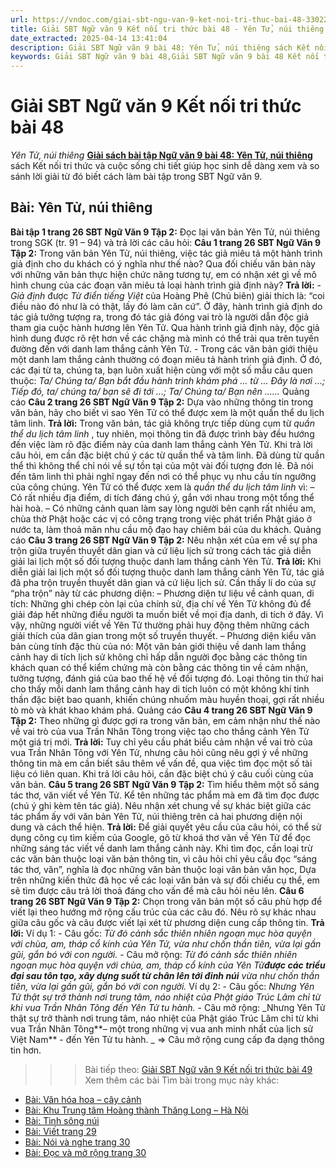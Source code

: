 ```yaml
---
url: https://vndoc.com/giai-sbt-ngu-van-9-ket-noi-tri-thuc-bai-48-330221
title: Giải SBT Ngữ văn 9 Kết nối tri thức bài 48 - Yên Tử, núi thiêng - VnDoc.com
date_extracted: 2025-04-14 13:41:04
description: Giải SBT Ngữ văn 9 bài 48: Yên Tử, núi thiêng sách Kết nối tri thức có đáp án chi tiết cho các bạn cùng tham khảo.
keywords: Giải SBT Ngữ văn 9 bài 48,Giải SBT Ngữ văn 9 bài 48 Kết nối tri thức,Giải sách bài tập Ngữ văn KNTT lớp 9,Ngữ văn lớp 9 Kết nối tri thức,giải bài tập ngữ văn lớp 9,bài Yên Tử núi thiêng,giải SBT ngữ văn 9 KNTT trang 26
---
```


# Giải SBT Ngữ văn 9 Kết nối tri thức bài 48
 _Yên Tử, núi thiêng_
[**Giải sách bài tập Ngữ văn 9 bài 48: Yên Tử, núi thiêng**](<https://vndoc.com/giai-sbt-ngu-van-9-ket-noi-tri-thuc-bai-48-330221>) sách Kết nối tri thức và cuộc sống chi tiết giúp học sinh dễ dàng xem và so sánh lời giải từ đó biết cách làm bài tập trong SBT Ngữ văn 9.
## Bài: Yên Tử, núi thiêng
**Bài tập 1 trang 26 SBT Ngữ Văn 9 Tập 2:** Đọc lại văn bản Yên Tử, núi thiêng trong SGK \(tr. 91 – 94\) và trả lời các câu hỏi:
**Câu 1 trang 26 SBT Ngữ Văn 9 Tập 2:** Trong văn bản Yên Tử, núi thiêng, việc tác giả miêu tả một hành trình giả định cho du khách có ý nghĩa như thế nào? Qua đối chiếu văn bản này với những văn bản thực hiện chức năng tương tự, em có nhận xét gì về mô hình chung của các đoạn văn miêu tả loại hành trình giả định này?
**Trả lời:**
_\- Giả định_ được _Từ điển tiếng Việt_ của Hoàng Phê \(Chủ biên\) giải thích là: “coi điều nào đó như là có thật, lấy đó làm căn cứ”. Ở đây, hành trình giả định do tác giả tưởng tượng ra, trong đó tác giả đóng vai trò là người dẫn độc giả tham gia cuộc hành hương lên Yên Tử. Qua hành trình giả định này, độc giả hình dung được rõ rệt hơn về các chặng mà mình có thể trải qua trên tuyến đường đến với danh lam thắng cảnh Yên Tử.
\- Trong các văn bản giới thiệu một danh lam thắng cảnh thường có đoạn miêu tả hành trình giả định. Ở đó, các đại từ ta, chúng ta, bạn luôn xuất hiện cùng với một số mẫu câu quen thuộc: _Ta/ Chúng ta/ Bạn bắt đầu hành trình khám phá ... từ ... Đây là nơi ...; Tiếp đó, ta/ chúng ta/ bạn sẽ đi tới ...; Ta/ Chúng ta/ Bạn nên ......_
Quảng cáo
**Câu 2 trang 26 SBT Ngữ Văn 9 Tập 2:** Dựa vào những thông tin trong văn bản, hãy cho biết vì sao Yên Tử có thể được xem là một quần thể du lịch tâm linh.
**Trả lời:**
Trong văn bản, tác giả không trực tiếp dùng cụm từ _quần thể du lịch tâm linh_ , tuy nhiên, mọi thông tin đã được trình bày đều hướng đến việc làm rõ đặc điểm này của danh lam thắng cảnh Yên Tử. Khi trả lời câu hỏi, em cần đặc biệt chú ý các từ quần thể và tâm linh. Đã dùng từ quần thể thì không thể chỉ nói về sự tồn tại của một vài đối tượng đơn lẻ. Đã nói đến tâm linh thì phải nghĩ ngay đến nơi có thể phục vụ nhu cầu tín ngưỡng của công chúng. Yên Tử có thể được xem là _quần thể du lịch tâm linh_ vì:
– Có rất nhiều địa điểm, di tích đáng chú ý, gắn với nhau trong một tổng thể hài hoà.
– Có những cảnh quan làm say lòng người bên cạnh rất nhiều am, chùa thờ Phật hoặc các vị có công trạng trong việc phát triển Phật giáo ở nước ta, làm thoả mãn nhu cầu mộ đạo hay chiêm bái của du khách.
Quảng cáo
**Câu 3 trang 26 SBT Ngữ Văn 9 Tập 2:** Nêu nhận xét của em về sự pha trộn giữa truyền thuyết dân gian và cứ liệu lịch sử trong cách tác giả diễn giải lai lịch một số đối tượng thuộc danh lam thắng cảnh Yên Tử.
**Trả lời:**
Khi diễn giải lai lịch một số đối tượng thuộc danh lam thắng cảnh Yên Tử, tác giả đã pha trộn truyền thuyết dân gian và cứ liệu lịch sử. Cần thấy lí do của sự “pha trộn” này từ các phương diện:
– Phương diện tư liệu về cảnh quan, di tích: Những ghi chép còn lại của chính sử, địa chí về Yên Tử không đủ để giải đáp hết những điều người ta muốn biết về mọi địa danh, di tích ở đây. Vì vậy, những người viết về Yên Tử thường phải huy động thêm những cách giải thích của dân gian trong một số truyền thuyết.
– Phương diện kiểu văn bản cùng tính đặc thù của nó: Một văn bản giới thiệu về danh lam thắng cảnh hay di tích lịch sử không chỉ hấp dẫn người đọc bằng các thông tin khách quan có thể kiểm chứng mà còn bằng các thông tin về cảm nhận, tưởng tượng, đánh giá của bao thế hệ về đối tượng đó. Loại thông tin thứ hai cho thấy mỗi danh lam thắng cảnh hay di tích luôn có một không khí tinh thần đặc biệt bao quanh, khiến chúng nhuốm màu huyền thoại, gợi rất nhiều tò mò và khát khao khám phá.
Quảng cáo
**Câu 4 trang 26 SBT Ngữ Văn 9 Tập 2:** Theo những gì được gợi ra trong văn bản, em cảm nhận như thế nào về vai trò của vua Trần Nhân Tông trong việc tạo cho thắng cảnh Yên Tử một giá trị mới.
**Trả lời:**
Tuy chỉ yêu cầu phát biểu cảm nhận về vai trò của vua Trần Nhân Tông với Yên Tử, nhưng câu hỏi cũng nêu gợi ý về những thông tin mà em cần biết sâu thêm về vấn đề, qua việc tìm đọc một số tài liệu có liên quan. Khi trả lời câu hỏi, cần đặc biệt chú ý câu cuối cùng của văn bản.
**Câu 5 trang 26 SBT Ngữ Văn 9 Tập 2:** Tìm hiểu thêm một số sáng tác thơ, văn viết về Yên Tử. Kể tên những tác phẩm mà em đã tìm đọc được \(chú ý ghi kèm tên tác giả\). Nêu nhận xét chung về sự khác biệt giữa các tác phẩm ấy với văn bản Yên Tử, núi thiêng trên cả hai phương diện nội dung và cách thể hiện.
**Trả lời:**
Để giải quyết yêu cầu của câu hỏi, có thể sử dụng công cụ tìm kiếm của Google, gõ từ khoá thơ văn về Yên Tử để đọc những sáng tác viết về danh lam thắng cảnh này. Khi tìm đọc, cần loại trừ các văn bản thuộc loại văn bản thông tin, vì câu hỏi chỉ yêu cầu đọc “sáng tác thơ, văn”, nghĩa là đọc những văn bản thuộc loại văn bản văn học, Dựa trên những kiến thức đã học về các loại văn bản và sự đối chiếu cụ thể, em sẽ tìm được câu trả lời thoả đáng cho vấn đề mà câu hỏi nêu lên.
**Câu 6 trang 26 SBT Ngữ Văn 9 Tập 2:** Chọn trong văn bản một số câu phù hợp để viết lại theo hướng mở rộng cấu trúc của các câu đó. Nêu rõ sự khác nhau giữa câu gốc và câu được viết lại xét từ phương diện cung cấp thông tin.
**Trả lời:**
Ví dụ 1:
\- Câu gốc: _Từ đó cảnh sắc thiên nhiên ngoạn mục hòa quyện với chùa, am, tháp cổ kính của Yên Tử, vừa như chốn thần tiên, vừa lại gần gũi, gắn bó với con người._
\- Câu mở rộng: _Từ đó cảnh sắc thiên nhiên ngoạn mục hòa quyện với chùa, am, tháp cổ kính của Yên Tử**được các triều đại sau tôn tạo, xây dựng suốt từ chân lên tới đỉnh núi** vừa như chốn thần tiên, vừa lại gần gũi, gắn bó với con người._
Ví dụ 2:
\- Câu gốc: _Nhưng Yên Tử thật sự trở thành nơi trung tâm, náo nhiệt của Phật giáo Trúc Lâm chỉ từ khi vua Trần Nhân Tông đến Yên Tử tu hành._
\- Câu mở rộng: _Nhưng Yên Tử thật sự trở thành nơi trung tâm, náo nhiệt của Phật giáo Trúc Lâm chỉ từ khi vua Trần Nhân Tông**– một trong những vị vua anh minh nhất của lịch sử Việt Nam** \- đến Yên Tử tu hành. _
=> Câu mở rộng cung cấp đa dạng thông tin hơn.
>>> Bài tiếp theo: [Giải SBT Ngữ văn 9 Kết nối tri thức bài 49](<https://vndoc.com/giai-sbt-ngu-van-9-ket-noi-tri-thuc-bai-49-330225>)
Xem thêm các bài Tìm bài trong mục này khác:
  * [Bài: Văn hóa hoa – cây cảnh](</giai-sbt-ngu-van-9-ket-noi-tri-thuc-bai-49-330225>)
  * [Bài: Khu Trung tâm Hoàng thành Thăng Long – Hà Nội](</giai-sbt-ngu-van-9-ket-noi-tri-thuc-bai-50-330226>)
  * [Bài: Tình sông núi](</giai-sbt-ngu-van-9-ket-noi-tri-thuc-bai-51-330227>)
  * [Bài: Viết trang 29](</giai-sbt-ngu-van-9-ket-noi-tri-thuc-bai-52-330228>)
  * [Bài: Nói và nghe trang 30](</giai-sbt-ngu-van-9-ket-noi-tri-thuc-bai-53-330232>)
  * [Bài: Đọc và mở rộng trang 30](</giai-sbt-ngu-van-9-ket-noi-tri-thuc-bai-54-330235>)

